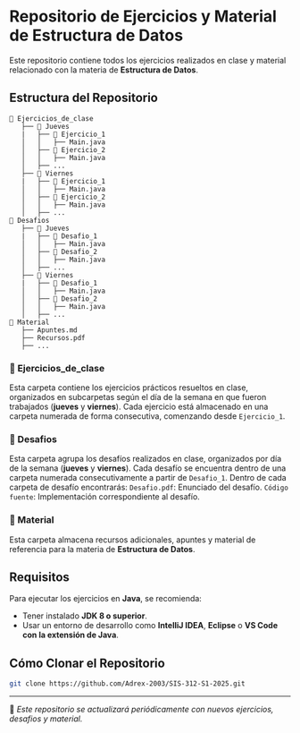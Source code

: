 # Repositorio de Ejercicios y Material de Estructura de Datos

Este repositorio contiene todos los ejercicios realizados en clase y material relacionado con la materia de **Estructura de Datos**.

## Estructura del Repositorio

```
📂 Ejercicios_de_clase
   ├── 📂 Jueves
   |   ├── 📂 Ejercicio_1
   │   │   ├── Main.java
   │   ├── 📂 Ejercicio_2
   │   │   ├── Main.java
   │   ├── ...
   ├── 📂 Viernes
   |   ├── 📂 Ejercicio_1
   │   │   ├── Main.java
   │   ├── 📂 Ejercicio_2
   │   │   ├── Main.java
   │   ├── ...
📂 Desafios
   ├── 📂 Jueves
   |   ├── 📂 Desafio_1
   │   │   ├── Main.java
   │   ├── 📂 Desafio_2
   │   │   ├── Main.java
   │   ├── ...
   ├── 📂 Viernes
   |   ├── 📂 Desafio_1
   │   │   ├── Main.java
   │   ├── 📂 Desafio_2
   │   │   ├── Main.java
   │   ├── ...
📂 Material
   ├── Apuntes.md
   ├── Recursos.pdf
   ├── ...
```

### 📂 Ejercicios_de_clase
Esta carpeta contiene los ejercicios prácticos resueltos en clase, organizados en subcarpetas según el día de la semana en que fueron trabajados (**jueves** y **viernes**). Cada ejercicio está almacenado en una carpeta numerada de forma consecutiva, comenzando desde `Ejercicio_1`.

### 📂 Desafios
Esta carpeta agrupa los desafíos realizados en clase, organizados por día de la semana (**jueves** y **viernes**). Cada desafío se encuentra dentro de una carpeta numerada consecutivamente a partir de `Desafio_1`.
Dentro de cada carpeta de desafío encontrarás:
   `Desafio.pdf`: Enunciado del desafío.
   `Código fuente`: Implementación correspondiente al desafío.

### 📂 Material
Esta carpeta almacena recursos adicionales, apuntes y material de referencia para la materia de **Estructura de Datos**.

## Requisitos
Para ejecutar los ejercicios en **Java**, se recomienda:
- Tener instalado **JDK 8 o superior**.
- Usar un entorno de desarrollo como **IntelliJ IDEA**, **Eclipse** o **VS Code con la extensión de Java**.

## Cómo Clonar el Repositorio
```bash
git clone https://github.com/Adrex-2003/SIS-312-S1-2025.git
```

---

📌 *Este repositorio se actualizará periódicamente con nuevos ejercicios, desafios y material.*


